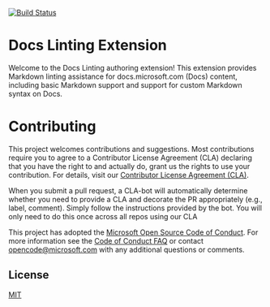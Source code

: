 [![Build Status](https://ceapex.visualstudio.com/Engineering/_apis/build/status/Authoring/docs-linting%20CI?branchName=master)](https://ceapex.visualstudio.com/Engineering/_build/latest?definitionId=1346&branchName=master)
# Docs Linting Extension

Welcome to the Docs Linting authoring extension! This extension provides Markdown linting assistance for docs.microsoft.com (Docs) content, including basic Markdown support and support for custom Markdown syntax on Docs.

# Contributing

This project welcomes contributions and suggestions.  Most contributions require you to agree to a Contributor License Agreement (CLA) declaring that you have the right to and actually do, grant us the rights to use your contribution. For details, visit our [Contributor License Agreement (CLA)](https://cla.microsoft.com).

When you submit a pull request, a CLA-bot will automatically determine whether you need to provide
a CLA and decorate the PR appropriately (e.g., label, comment). Simply follow the instructions
provided by the bot. You will only need to do this once across all repos using our CLA

This project has adopted the [Microsoft Open Source Code of Conduct](https://opensource.microsoft.com/codeofconduct/).
For more information see the [Code of Conduct FAQ](https://opensource.microsoft.com/codeofconduct/faq/) or
contact [opencode@microsoft.com](mailto:opencode@microsoft.com) with any additional questions or comments.

## License

[MIT](LICENSE)
